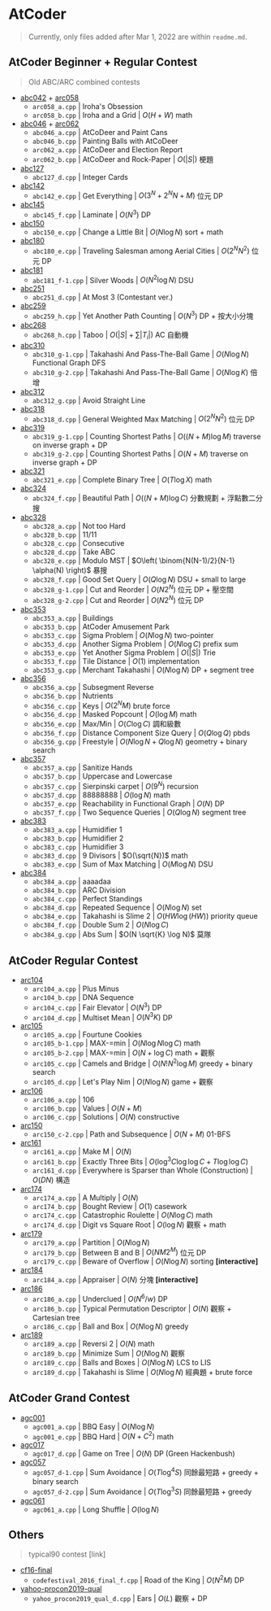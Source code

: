 # AtCoder

>   Currently, only files added after Mar 1, 2022 are within `readme.md`.

## AtCoder Beginner + Regular Contest

> Old ABC/ARC combined contests

- [abc042](https://atcoder.jp/contests/abc042) + [arc058](https://atcoder.jp/contests/arc058)
    - `arc058_a.cpp` | Iroha's Obsession
    - `arc058_b.cpp` | Iroha and a Grid | $O(H + W)$ math
- [abc046](https://atcoder.jp/contests/abc046) + [arc062](https://atcoder.jp/contests/arc062)
    - `abc046_a.cpp` | AtCoDeer and Paint Cans
    - `abc046_b.cpp` | Painting Balls with AtCoDeer
    - `arc062_a.cpp` | AtCoDeer and Election Report
    - `arc062_b.cpp` | AtCoDeer and Rock-Paper | $O(|S|)$ 梗題
- [abc127](https://atcoder.jp/contests/abc127)
    - `abc127_d.cpp` | Integer Cards
- [abc142](https://atcoder.jp/contests/abc142)
    - `abc142_e.cpp` | Get Everything | $O(3^N + 2^N N + M)$ 位元 DP
- [abc145](https://atcoder.jp/contests/abc145)
    - `abc145_f.cpp` | Laminate | $O(N^3)$ DP
- [abc150](https://atcoder.jp/contests/abc150)
    - `abc150_e.cpp` | Change a Little Bit | $O(N \log N)$ sort + math
- [abc180](https://atcoder.jp/contests/abc180)
    - `abc180_e.cpp` | Traveling Salesman among Aerial Cities | $O(2^N N^2)$ 位元 DP
- [abc181](https://atcoder.jp/contests/abc181)
    - `abc181_f-1.cpp` | Silver Woods | $O(N^2 \log N)$ DSU
- [abc251](https://atcoder.jp/contests/abc251)
    - `abc251_d.cpp` | At Most 3 (Contestant ver.)
- [abc259](https://atcoder.jp/contests/abc259)
    - `abc259_h.cpp` | Yet Another Path Counting | $O(N^3)$ DP + 按大小分塊
- [abc268](https://atcoder.jp/contests/abc268)
    - `abc268_h.cpp` | Taboo | $O(|S| + \sum |T_i|)$ AC 自動機
- [abc310](https://atcoder.jp/contests/abc310)
    - `abc310_g-1.cpp` | Takahashi And Pass-The-Ball Game | $O(N \log N)$ Functional Graph DFS
    - `abc310_g-2.cpp` | Takahashi And Pass-The-Ball Game | $O(N \log K)$ 倍增
- [abc312](https://atcoder.jp/contests/abc312)
    - `abc312_g.cpp` | Avoid Straight Line
- [abc318](https://atcoder.jp/contests/abc318)
    - `abc318_d.cpp` | General Weighted Max Matching | $O(2^N N^2)$ 位元 DP
- [abc319](https://atcoder.jp/contests/abc319)
    - `abc319_g-1.cpp` | Counting Shortest Paths | $O((N+M) \log M)$ traverse on inverse graph + DP
    - `abc319_g-2.cpp` | Counting Shortest Paths | $O(N+M)$ traverse on inverse graph + DP
- [abc321](https://atcoder.jp/contests/abc321)
    - `abc321_e.cpp` | Complete Binary Tree | $O(T \log X)$ math
- [abc324](https://atcoder.jp/contests/abc324)
    - `abc324_f.cpp` | Beautiful Path | $O((N+M) \log C)$ 分數規劃 + 浮點數二分搜
- [abc328](https://atcoder.jp/contests/abc328)
    - `abc328_a.cpp` | Not too Hard
    - `abc328_b.cpp` | 11/11
    - `abc328_c.cpp` | Consecutive
    - `abc328_d.cpp` | Take ABC
    - `abc328_e.cpp` | Modulo MST | $O\left( \binom{N(N-1)/2}{N-1} \alpha(N) \right)$ 暴搜
    - `abc328_f.cpp` | Good Set Query | $O(Q \log N)$ DSU + small to large
    - `abc328_g-1.cpp` | Cut and Reorder | $O(N 2^N)$ 位元 DP + 壓空間
    - `abc328_g-2.cpp` | Cut and Reorder | $O(N 2^N)$ 位元 DP
- [abc353](https://atcoder.jp/contests/abc353)
    - `abc353_a.cpp` | Buildings
    - `abc353_b.cpp` | AtCoder Amusement Park
    - `abc353_c.cpp` | Sigma Problem | $O(N \log N)$ two-pointer
    - `abc353_d.cpp` | Another Sigma Problem | $O(N \log C)$ prefix sum
    - `abc353_e.cpp` | Yet Another Sigma Problem | $O(|S|)$ Trie
    - `abc353_f.cpp` | Tile Distance | $O(1)$ implementation
    - `abc353_g.cpp` | Merchant Takahashi | $O(N \log N)$ DP + segment tree
- [abc356](https://atcoder.jp/contests/abc356)
    - `abc356_a.cpp` | Subsegment Reverse
    - `abc356_b.cpp` | Nutrients
    - `abc356_c.cpp` | Keys | $O(2^N M)$ brute force
    - `abc356_d.cpp` | Masked Popcount | $O(\log M)$ math
    - `abc356_e.cpp` | Max/Min | $O(C \log C)$ 調和級數
    - `abc356_f.cpp` | Distance Component Size Query | $O(Q \log Q)$ pbds
    - `abc356_g.cpp` | Freestyle | $O(N \log N + Q \log N)$ geometry + binary search
- [abc357](https://atcoder.jp/contests/abc357)
    - `abc357_a.cpp` | Sanitize Hands
    - `abc357_b.cpp` | Uppercase and Lowercase
    - `abc357_c.cpp` | Sierpinski carpet | $O(9^N)$ recursion
    - `abc357_d.cpp` | 88888888 | $O(\log N)$ math
    - `abc357_e.cpp` | Reachability in Functional Graph | $O(N)$ DP
    - `abc357_f.cpp` | Two Sequence Queries | $O(Q \log N)$ segment tree
- [abc383](https://atcoder.jp/contests/abc383)
    - `abc383_a.cpp` | Humidifier 1
    - `abc383_b.cpp` | Humidifier 2
    - `abc383_c.cpp` | Humidifier 3
    - `abc383_d.cpp` | 9 Divisors | $O(\sqrt{N})$ math
    - `abc383_e.cpp` | Sum of Max Matching | $O(M \log N)$ DSU
- [abc384](https://atcoder.jp/contests/abc384)
    - `abc384_a.cpp` | aaaadaa
    - `abc384_b.cpp` | ARC Division
    - `abc384_c.cpp` | Perfect Standings
    - `abc384_d.cpp` | Repeated Sequence | $O(N \log N)$ set
    - `abc384_e.cpp` | Takahashi is Slime 2 | $O(HW \log(HW))$ priority queue
    - `abc384_f.cpp` | Double Sum 2 | $O(N \log C)$
    - `abc384_g.cpp` | Abs Sum | $O(N \sqrt{K} \log N)$ 莫隊

## AtCoder Regular Contest

- [arc104](https://atcoder.jp/contests/arc104)
    - `arc104_a.cpp` | Plus Minus
    - `arc104_b.cpp` | DNA Sequence
    - `arc104_c.cpp` | Fair Elevator | $O(N^3)$ DP
    - `arc104_d.cpp` | Multiset Mean | $O(N^3 K)$ DP
- [arc105](https://atcoder.jp/contests/arc105)
    - `arc105_a.cpp` | Fourtune Cookies
    - `arc105_b-1.cpp` | MAX-=min | $O(N \log N \log C)$ math
    - `arc105_b-2.cpp` | MAX-=min | $O(N + \log C)$ math + 觀察
    - `arc105_c.cpp` | Camels and Bridge | $O(N! N^2 \log M)$ greedy + binary search
    - `arc105_d.cpp` | Let's Play Nim | $O(N \log N)$ game + 觀察
- [arc106](https://atcoder.jp/contests/arc106)
    - `arc106_a.cpp` | 106
    - `arc106_b.cpp` | Values | $O(N + M)$
    - `arc106_c.cpp` | Solutions | $O(N)$ constructive
- [arc150](https://atcoder.jp/contests/arc150)
    - `arc150_c-2.cpp` | Path and Subsequence | $O(N+M)$ 01-BFS
- [arc161](https://atcoder.jp/contests/arc161)
    - `arc161_a.cpp` | Make M | $O(N)$
    - `arc161_b.cpp` | Exactly Three Bits | $O(\log^3 C \log \log C + T \log \log C)$
    - `arc161_d.cpp` | Everywhere is Sparser than Whole (Construction) | $O(DN)$ 構造
- [arc174](https://atcoder.jp/contests/arc174)
    - `arc174_a.cpp` | A Multiply | $O(N)$
    - `arc174_b.cpp` | Bought Review | $O(1)$ casework
    - `arc174_c.cpp` | Catastrophic Roulette | $O(N \log C)$ math
    - `arc174_d.cpp` | Digit vs Square Root | $O(\log N)$ 觀察 + math
- [arc179](https://atcoder.jp/contests/arc179)
    - `arc179_a.cpp` | Partition | $O(N \log N)$
    - `arc179_b.cpp` | Between B and B | $O(NM 2^M)$ 位元 DP
    - `arc179_c.cpp` | Beware of Overflow | $O(N \log N)$ sorting **[interactive]**
- [arc184](https://atcoder.jp/contests/arc184)
    - `arc184_a.cpp` | Appraiser | $O(N)$ 分塊 **[interactive]**
- [arc186](https://atcoder.jp/contests/arc186)
    - `arc186_a.cpp` | Underclued | $O(N^6 / w)$ DP
    - `arc186_b.cpp` | Typical Permutation Descriptor | $O(N)$ 觀察 + Cartesian tree
    - `arc186_c.cpp` | Ball and Box | $O(N \log N)$ greedy
- [arc189](https://atcoder.jp/contests/arc189)
    - `arc189_a.cpp` | Reversi 2 | $O(N)$ math
    - `arc189_b.cpp` | Minimize Sum | $O(N \log N)$ 觀察
    - `arc189_c.cpp` | Balls and Boxes | $O(N \log N)$ LCS to LIS
    - `arc189_d.cpp` | Takahashi is Slime | $O(N \log N)$ 經典題 + brute force

## AtCoder Grand Contest

- [agc001](https://atcoder.jp/contests/agc001)
    - `agc001_a.cpp` | BBQ Easy | $O(N \log N)$
    - `agc001_e.cpp` | BBQ Hard | $O(N + C^2)$ math
- [agc017](https://atcoder.jp/contests/agc017)
    - `agc017_d.cpp` | Game on Tree | $O(N)$ DP (Green Hackenbush)
- [agc057](https://atcoder.jp/contests/agc057)
    - `agc057_d-1.cpp` | Sum Avoidance | $O(T \log^4 S)$ 同餘最短路 + greedy + binary search
    - `agc057_d-2.cpp` | Sum Avoidance | $O(T \log^3 S)$ 同餘最短路 + greedy
- [agc061](https://atcoder.jp/contests/agc061)
    - `agc061_a.cpp` | Long Shuffle | $O(\log N)$

## Others

> typical90 contest [link]

- [cf16-final](https://atcoder.jp/contests/cf16-final)
    - `codefestival_2016_final_f.cpp` | Road of the King | $O(N^2 M)$ DP
- [yahoo-procon2019-qual](https://atcoder.jp/contests/yahoo-procon2019-qual)
    - `yahoo_procon2019_qual_d.cpp` | Ears | $O(L)$ 觀察 + DP

